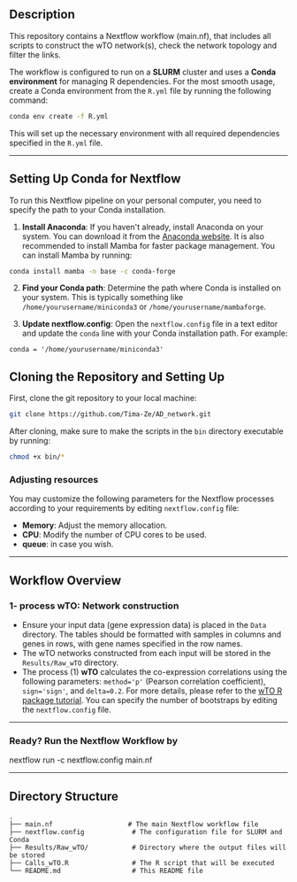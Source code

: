 ## Description

This repository contains a Nextflow workflow (main.nf), that includes all scripts to construct the wTO network(s), check the network topology and filter the links.

The workflow is configured to run on a **SLURM** cluster and uses a **Conda environment** for managing R dependencies. For the most smooth usage, create a Conda environment from the `R.yml` file by running the following command:

```bash
conda env create -f R.yml
```

This will set up the necessary environment with all required dependencies specified in the `R.yml` file.

---

## Setting Up Conda for Nextflow

To run this Nextflow pipeline on your personal computer, you need to specify the path to your Conda installation.

1. **Install Anaconda**: If you haven't already, install Anaconda on your system. You can download it from the [Anaconda website](https://www.anaconda.com/products/distribution). It is also recommended to install Mamba for faster package management. You can install Mamba by running:

```bash
conda install mamba -n base -c conda-forge
```

2. **Find your Conda path**: Determine the path where Conda is installed on your system. This is typically something like `/home/yourusername/miniconda3` or `/home/yourusername/mambaforge`.

3. **Update nextflow.config**: Open the `nextflow.config` file in a text editor and update the `conda` line with your Conda installation path. For example:

```nextflow-config
conda = '/home/yourusername/miniconda3'
```

## Cloning the Repository and Setting Up

First, clone the git repository to your local machine:

```bash
git clone https://github.com/Tima-Ze/AD_network.git
```

After cloning, make sure to make the scripts in the `bin` directory executable by running:

```bash
chmod +x bin/*
```

### Adjusting resources

You may customize the following parameters for the Nextflow processes according to your requirements by editing `nextflow.config` file:

- **Memory**: Adjust the memory allocation.
- **CPU**: Modify the number of CPU cores to be used.
- **queue**: in case you wish.

---

## Workflow Overview

### 1- process wTO: Network construction

- Ensure your input data (gene expression data) is placed in the `Data` directory. The tables should be formatted with samples in columns and genes in rows, with gene names specified in the row names.
- The wTO networks constructed from each input will be stored in the `Results/Raw_wTO` directory.
- The process (1) **wTO** calculates the co-expression correlations using the following parameters: `method='p'` (Pearson correlation coefficient), `sign='sign'`, and `delta=0.2`. For more details, please refer to the [wTO R package tutorial](https://deisygysi.github.io/rpackages/wto/). You can specify the number of bootstraps by editing the `nextflow.config` file.

---

### Ready? Run the Nextflow Workflow by

nextflow run -c nextflow.config main.nf

---

## Directory Structure

```plaintext
.
├── main.nf                   # The main Nextflow workflow file
├── nextflow.config            # The configuration file for SLURM and Conda
├── Results/Raw_wTO/           # Directory where the output files will be stored
├── Calls_wTO.R                # The R script that will be executed
└── README.md                  # This README file
```

